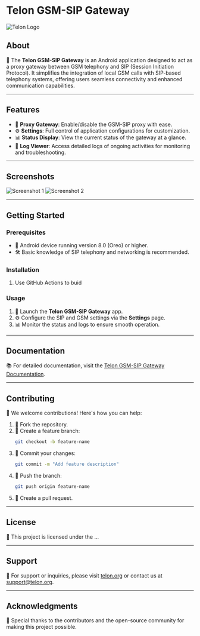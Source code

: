 # Telon GSM-SIP Gateway

![Telon Logo](https://telon.org/logo.png)

## About
📱 The **Telon GSM-SIP Gateway** is an Android application designed to act as a proxy gateway between GSM telephony and SIP (Session Initiation Protocol). It simplifies the integration of local GSM calls with SIP-based telephony systems, offering users seamless connectivity and enhanced communication capabilities.

---

## Features
- 🔄 **Proxy Gateway**: Enable/disable the GSM-SIP proxy with ease.
- ⚙️ **Settings**: Full control of application configurations for customization.
- 📊 **Status Display**: View the current status of the gateway at a glance.
- 📜 **Log Viewer**: Access detailed logs of ongoing activities for monitoring and troubleshooting.

---

## Screenshots
![Screenshot 1](https://telon.org/screenshots/screenshot1.png)
![Screenshot 2](https://telon.org/screenshots/screenshot2.png)

---

## Getting Started

### Prerequisites
- 📱 Android device running version 8.0 (Oreo) or higher.
- 🛠 Basic knowledge of SIP telephony and networking is recommended.

### Installation
1. Use GitHub Actions to buid

### Usage
1. 🚀 Launch the **Telon GSM-SIP Gateway** app.
2. ⚙️ Configure the SIP and GSM settings via the **Settings** page.
3. 📊 Monitor the status and logs to ensure smooth operation.

---

## Documentation
📚 For detailed documentation, visit the [Telon GSM-SIP Gateway Documentation](https://telon.org/gsm_sip_gateway_android_application).

---

## Contributing
🤝 We welcome contributions! Here's how you can help:
1. 🍴 Fork the repository.
2. 🌱 Create a feature branch:
   ```bash
   git checkout -b feature-name
   ```
3. 💾 Commit your changes:
   ```bash
   git commit -m "Add feature description"
   ```
4. 🔼 Push the branch:
   ```bash
   git push origin feature-name
   ```
5. 📝 Create a pull request.

---

## License
📜 This project is licensed under the ...

---

## Support
💌 For support or inquiries, please visit [telon.org](https://telon.org) or contact us at [support@telon.org](mailto:support@telon.org).

---

## Acknowledgments
🙏 Special thanks to the contributors and the open-source community for making this project possible.
